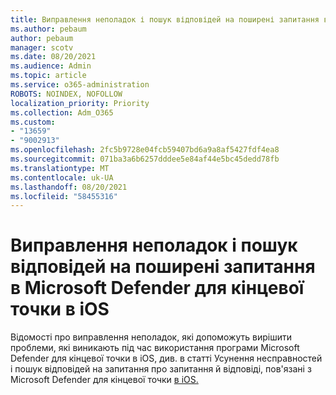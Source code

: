 ```yaml
---
title: Виправлення неполадок і пошук відповідей на поширені запитання в Microsoft Defender для кінцевої точки в iOS
ms.author: pebaum
author: pebaum
manager: scotv
ms.date: 08/20/2021
ms.audience: Admin
ms.topic: article
ms.service: o365-administration
ROBOTS: NOINDEX, NOFOLLOW
localization_priority: Priority
ms.collection: Adm_O365
ms.custom:
- "13659"
- "9002913"
ms.openlocfilehash: 2fc5b9728e04fcb59407bd6a9a8af5427fdf4ea8
ms.sourcegitcommit: 071ba3a6b6257dddee5e84af44e5bc45dedd78fb
ms.translationtype: MT
ms.contentlocale: uk-UA
ms.lasthandoff: 08/20/2021
ms.locfileid: "58455316"
---
```

# <a name="troubleshoot-issues-and-find-answers-to-faqs-on-microsoft-defender-for-endpoint-on-ios"></a>Виправлення неполадок і пошук відповідей на поширені запитання в Microsoft Defender для кінцевої точки в iOS

Відомості про виправлення неполадок, які допоможуть вирішити проблеми, які виникають під час використання програми Microsoft Defender для кінцевої точки в iOS, див. в статті Усунення несправностей і пошук відповідей на запитання про запитання й відповіді, пов'язані з Microsoft Defender для кінцевої точки [в iOS.](https://docs.microsoft.com/microsoft-365/security/defender-endpoint/ios-troubleshoot)